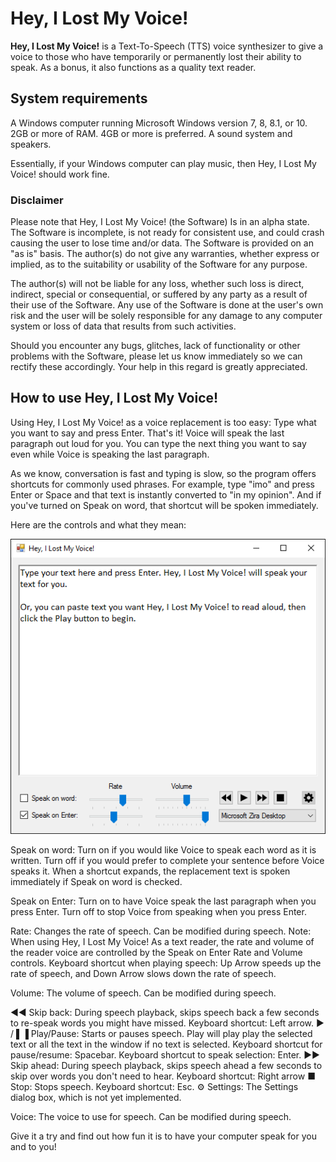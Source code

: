 # Hey, I Lost My Voice!

**Hey, I Lost My Voice!** is a Text-To-Speech (TTS) voice synthesizer to give a voice to those who have temporarily or permanently lost their ability to speak. As a bonus, it also functions as a quality text reader.

## System requirements

A Windows computer running Microsoft Windows version 7, 8, 8.1, or 10. 
2GB or more of RAM. 4GB or more is preferred. 
A sound system and speakers. 

Essentially, if your Windows computer can play music, then Hey, I Lost My Voice! should work fine.

### Disclaimer

Please note that Hey, I Lost My Voice! (the Software) Is in an alpha state. The Software is incomplete, is not ready for consistent use, and could crash causing the user to lose time and/or data. The Software is provided on an "as is" basis. The author(s) do not give any warranties, whether express or implied, as to the suitability or usability of the Software for any purpose.

The author(s) will not be liable for any loss, whether such loss is direct, indirect, special or consequential, or suffered by any party as a result of their use of the Software. Any use of the Software is done at the user's own risk and the user will be solely responsible for any damage to any computer system or loss of data that results from such activities.

Should you encounter any bugs, glitches, lack of functionality or other problems with the Software, please let us know immediately so we can rectify these accordingly. Your help in this regard is greatly appreciated.

## How to use Hey, I Lost My Voice!

Using Hey, I Lost My Voice! as a voice replacement is too easy: Type what you want to say and press Enter. That's it! Voice will speak the last paragraph out loud for you. You can type the next thing you want to say even while Voice is speaking the last paragraph.

As we know, conversation is fast and typing is slow, so the program offers shortcuts for commonly used phrases. For example, type "imo" and press Enter or Space and that text is instantly converted to "in my opinion". And if you've turned on Speak on word, that shortcut will be spoken immediately.

Here are the controls and what they mean:

![A screenshot of the program with this text in the main text box, Type your text here and press Enter. Hey, I Lost My Voice will speak your text for you. Or, you can paste text you want, Hey, I Lost My Voice to read aloud, then click the Play button to begin.](images/screenshot01.png)

Speak on word: Turn on if you would like Voice to speak each word as it is written. Turn off if you would prefer to complete your sentence before Voice speaks it. When a shortcut expands, the replacement text is spoken immediately if Speak on word is checked.

Speak on Enter: Turn on to have Voice speak the last paragraph when you press Enter. Turn off to stop Voice from speaking when you press Enter.

Rate: Changes the rate of speech. Can be modified during speech. Note: When using Hey, I Lost My Voice! As a text reader, the rate and volume of the reader voice are controlled by the Speak on Enter Rate and Volume controls. Keyboard shortcut when playing speech: Up Arrow speeds up the rate of speech, and Down Arrow slows down the rate of speech.

Volume: The volume of speech. Can be modified during speech.

&#x25c4;&#x25c4; Skip back: During speech playback, skips speech back a few seconds to re-speak words you might have missed. Keyboard shortcut: Left arrow.
&#x25ba; / &#x258c;&#x2590; Play/Pause: Starts or pauses speech. Play will play play the selected text or all the text in the window if no text is selected. Keyboard shortcut for pause/resume: Spacebar. Keyboard shortcut to speak selection: Enter.
&#x25ba;&#x25ba; Skip ahead: During speech playback, skips speech ahead a few seconds to skip over words you don't need to hear. Keyboard shortcut: Right arrow
&#x25a0; Stop: Stops speech. Keyboard shortcut: Esc.
&#x2699; Settings: The Settings dialog box, which is not yet implemented.

Voice: The voice to use for speech. Can be modified during speech.

Give it a try and find out how fun it is to have your computer speak for you and to you!